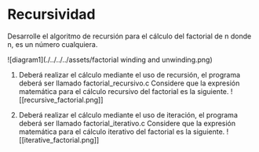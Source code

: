 # Recursividad

Desarrolle el algoritmo de recursión para el cálculo del factorial de n donde n, es un número cualquiera.

![diagram1](./../../../assets/factorial winding and unwinding.png)

1. Deberá realizar el cálculo mediante el uso de recursión, el programa deberá ser llamado factorial_recursivo.c
	Considere que la expresión matemática para el cálculo recursivo del factorial es la siguiente.
![[recursive_factorial.png]]

2. Deberá realizar el cálculo mediante el uso de iteración, el programa deberá ser llamado factorial_iterativo.c
	Considere que la expresión matemática para el cálculo iterativo del factorial es la siguiente.
![[iterative_factorial.png]]